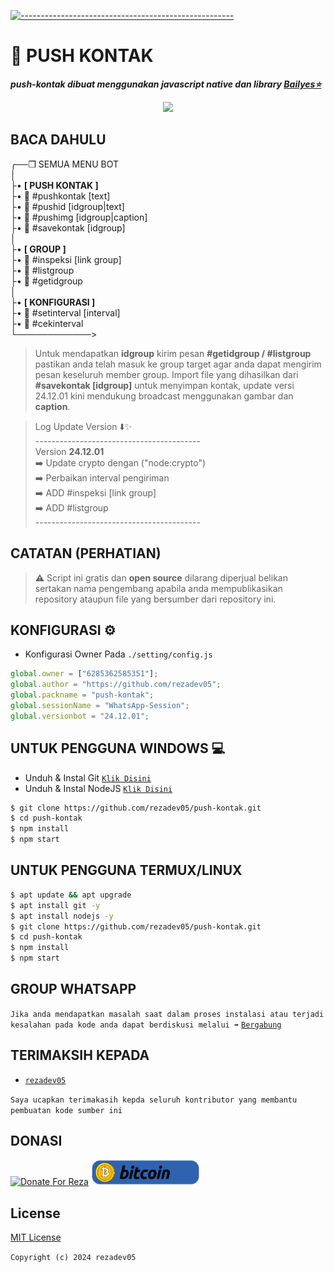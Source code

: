 [![-----------------------------------------------------](https://raw.githubusercontent.com/andreasbm/readme/master/assets/lines/colored.png)](#table-of-contents)

# 🤖 PUSH KONTAK

**_push-kontak dibuat menggunakan javascript native dan library [Bailyes⭐](https://github.com/WhiskeySockets/Baileys)_**

<p align="center">
<img width="" src="https://img.shields.io/github/repo-size/rezadev05/push-kontak?color=green&label=Repo%20Size&style=for-the-badge&logo=appveyor">
</p>

## BACA DAHULU

╭──❒ <b></b>SEMUA MENU BOT</b><br>
│<br>
├• <b>[ PUSH KONTAK ]</b><br>
├• 📌 #pushkontak [text]<br>
├• 📌 #pushid [idgroup|text]<br>
├• 📌 #pushimg [idgroup|caption]<br>
├• 📌 #savekontak [idgroup]<br>
│<br>
├• <b>[ GROUP ]</b><br>
├• 📌 #inspeksi [link group]<br>
├• 📌 #listgroup<br>
├• 📌 #getidgroup<br>
│<br>
├• <b>[ KONFIGURASI ]</b><br>
├• 📌 #setinterval [interval]<br>
├• 📌 #cekinterval<br>
└────────────>

> Untuk mendapatkan <b>idgroup</b> kirim pesan <b>#getidgroup / #listgroup</b> pastikan anda telah masuk ke group target agar anda dapat mengirim pesan keseluruh member group. Import file yang dihasilkan dari <b>#savekontak [idgroup]</b> untuk menyimpan kontak, update versi 24.12.01 kini mendukung broadcast menggunakan gambar dan <b>caption</b>.

> Log Update Version ⬇️✨<br>
> -----------------------------------------<br>
> Version <b>24.12.01</b><br>
> ➡️ Update crypto dengan ("node:crypto")<br>
> ➡️ Perbaikan interval pengiriman<br>
> ➡️ ADD #inspeksi [link group]<br>
> ➡️ ADD #listgroup<br>
> -----------------------------------------<br>

## CATATAN (PERHATIAN)

> **⚠️** Script ini gratis dan <b>open source</b> dilarang diperjual belikan sertakan nama pengembang apabila anda mempublikasikan repository ataupun file yang bersumber dari repository ini.

## KONFIGURASI ⚙️

- Konfigurasi Owner Pada `./setting/config.js`

```ts
global.owner = ["6285362585351"];
global.author = "https://github.com/rezadev05";
global.packname = "push-kontak";
global.sessionName = "WhatsApp-Session";
global.versionbot = "24.12.01";
```

## UNTUK PENGGUNA WINDOWS 💻

- Unduh & Instal Git [`Klik Disini`](https://git-scm.com/downloads)
- Unduh & Instal NodeJS [`Klik Disini`](https://nodejs.org/en/download)

```bash
$ git clone https://github.com/rezadev05/push-kontak.git
$ cd push-kontak
$ npm install
$ npm start
```

## UNTUK PENGGUNA TERMUX/LINUX

```bash
$ apt update && apt upgrade
$ apt install git -y
$ apt install nodejs -y
$ git clone https://github.com/rezadev05/push-kontak.git
$ cd push-kontak
$ npm install
$ npm start
```

## GROUP WHATSAPP

`Jika anda mendapatkan masalah saat dalam proses instalasi atau terjadi kesalahan pada kode anda dapat berdiskusi melalui ➡️` [`Bergabung`](https://chat.whatsapp.com/BmadB1WlzTeHc2N6dTNAfV)

## TERIMAKSIH KEPADA

- [`rezadev05`](https://github.com/rezadev05)

`Saya ucapkan terimakasih kepda seluruh kontributor yang membantu pembuatan kode sumber ini`

## DONASI

<a href="https://saweria.co/rezadev05" target="_blank"><img src="https://user-images.githubusercontent.com/26188697/180601310-e82c63e4-412b-4c36-b7b5-7ba713c80380.png" alt="Donate For Reza" height="41" width="174"></a>
<a href="https://github.com/rezadev05/rezadev05/blob/main/bitcoin.json" target="_blank"><img src="https://github.com/rezadev05/rezadev05/blob/main/assets/bitcoin.png?raw=true" alt="Donate For Reza" height="41" width="174"></a>

## License

[MIT License](https://github.com/rezadev05/Push-Kontak/LICENSE)

`Copyright (c) 2024 rezadev05`
